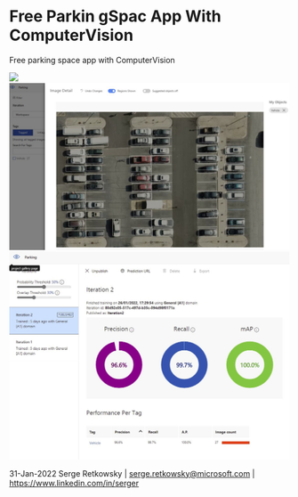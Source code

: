 # Free Parkin gSpac App With ComputerVision
Free parking space app with ComputerVision

<img src = "images/results.jpg">
<img src = "cv1.jpg">
<img src = "cv2.jpg">


31-Jan-2022
Serge Retkowsky | serge.retkowsky@microsoft.com | https://www.linkedin.com/in/serger
